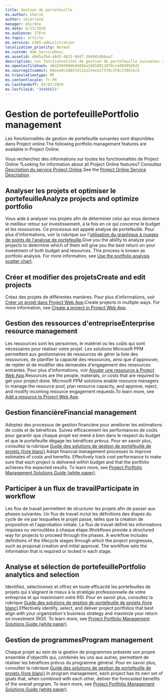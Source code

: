 ```yaml
---
title: Gestion de portefeuille
ms.author: sharik
author: skjerland
manager: mnirkhe
ms.date: 6/13/2018
ms.audience: ITPro
ms.topic: article
ms.service: o365-administration
localization_priority: Normal
ms.custom: Adm_ServiceDesc
ms.assetid: d9d5afbd-4045-4821-9d47-3949d3dbbaa7
description: Les fonctionnalités de gestion de portefeuille suivantes sont disponibles dans Project online.
ms.openlocfilehash: d6d2993906bdb05ba248108110f0cc44030926d2
ms.sourcegitcommit: 68eee0c2885fd112e37eea27370c3f8c1f0831cb
ms.translationtype: MT
ms.contentlocale: fr-FR
ms.lasthandoff: 03/07/2019
ms.locfileid: "30466621"
---
```

# <a name="portfolio-management"></a><span data-ttu-id="20f4a-103">Gestion de portefeuille</span><span class="sxs-lookup"><span data-stu-id="20f4a-103">Portfolio management</span></span>

<span data-ttu-id="20f4a-104">Les fonctionnalités de gestion de portefeuille suivantes sont disponibles dans Project online.</span><span class="sxs-lookup"><span data-stu-id="20f4a-104">The following portfolio management features are available in Project Online.</span></span>
  
<span data-ttu-id="20f4a-105">Vous recherchez des informations sur toutes les fonctionnalités de Project Online ?</span><span class="sxs-lookup"><span data-stu-id="20f4a-105">Looking for information about all Project Online features?</span></span> <span data-ttu-id="20f4a-106">Consultez [Description du service Project Online](project-online-service-description.md).</span><span class="sxs-lookup"><span data-stu-id="20f4a-106">See the [Project Online Service Description](project-online-service-description.md).</span></span>
  
## <a name="analyze-projects-and-optimize-portfolio"></a><span data-ttu-id="20f4a-107">Analyser les projets et optimiser le portefeuille</span><span class="sxs-lookup"><span data-stu-id="20f4a-107">Analyze projects and optimize portfolio</span></span>
<span data-ttu-id="20f4a-108"><a name="bkmk_AnalyzeProjects"> </a></span><span class="sxs-lookup"><span data-stu-id="20f4a-108"></span></span>

<span data-ttu-id="20f4a-p102">Vous aide à analyser vos projets afin de déterminer celui qui vous donnera le meilleur retour sur investissement, à la fois en ce qui concerne le budget et les ressources. Ce processus est appelé analyse de portefeuille. Pour plus d'informations, voir la rubrique sur l'[utilisation du graphique à nuages de points de l'analyse de portefeuille](http://go.microsoft.com/fwlink/?LinkID=823665&amp;clcid=0x409).</span><span class="sxs-lookup"><span data-stu-id="20f4a-p102">Give you the ability to analyze your projects to determine which of them will give you the best return on your investment of both budget and resources. This process is known as portfolio analysis. For more information, see [Use the portfolio analysis scatter chart](http://go.microsoft.com/fwlink/?LinkID=823665&amp;clcid=0x409).</span></span>
  
## <a name="create-and-edit-projects"></a><span data-ttu-id="20f4a-112">Créer et modifier des projets</span><span class="sxs-lookup"><span data-stu-id="20f4a-112">Create and edit projects</span></span>
<span data-ttu-id="20f4a-113"><a name="bkmk_CreateAndEditProjects"> </a></span><span class="sxs-lookup"><span data-stu-id="20f4a-113"></span></span>

<span data-ttu-id="20f4a-p103">Créez des projets de différentes manières. Pour plus d'informations, voir [Créer un projet dans Project Web App](http://go.microsoft.com/fwlink/?LinkID=746895&amp;clcid=0x409).</span><span class="sxs-lookup"><span data-stu-id="20f4a-p103">Create projects in multiple ways. For more information, see [Create a project in Project Web App](http://go.microsoft.com/fwlink/?LinkID=746895&amp;clcid=0x409).</span></span>
  
## <a name="enterprise-resource-management"></a><span data-ttu-id="20f4a-116">Gestion des ressources d'entreprise</span><span class="sxs-lookup"><span data-stu-id="20f4a-116">Enterprise resource management</span></span>
<span data-ttu-id="20f4a-117"><a name="bkmk_ResourceManagement"> </a></span><span class="sxs-lookup"><span data-stu-id="20f4a-117"></span></span>

<span data-ttu-id="20f4a-p104">Les ressources sont les personnes, le matériel ou les coûts qui sont nécessaires pour réaliser votre projet. Les solutions Microsoft PPM permettent aux gestionnaires de ressources de gérer la liste des ressources, de planifier la capacité des ressources, ainsi que d'approuver, de rejeter et de modifier des demandes d'engagement des ressources entrantes. Pour plus d'informations, voir [Ajouter une ressource à Project Web App](https://go.microsoft.com/fwlink/p/?LinkId=271320).</span><span class="sxs-lookup"><span data-stu-id="20f4a-p104">Resources are the people, materials, or costs that are required to get your project done. Microsoft PPM solutions enable resource managers to manage the resource pool, plan resource capacity, and approve, reject, and modify incoming resource engagement requests.To learn more, see [Add a resource to Project Web App](https://go.microsoft.com/fwlink/p/?LinkId=271320).</span></span>
  
## <a name="financial-management"></a><span data-ttu-id="20f4a-120">Gestion financière</span><span class="sxs-lookup"><span data-stu-id="20f4a-120">Financial management</span></span>
<span data-ttu-id="20f4a-121"><a name="bkmk_FinancialManagement"> </a></span><span class="sxs-lookup"><span data-stu-id="20f4a-121"></span></span>

<span data-ttu-id="20f4a-p105">Adoptez des processus de gestion financière pour améliorer les estimations de coûts et de bénéfices. Suivez efficacement les performances de coûts pour garantir que chaque projet est mené à bien dans le respect du budget et que le portefeuille dégage les bénéfices prévus. Pour en savoir plus, consultez la rubrique [Guide des solutions de gestion de portefeuille de projets (livre blanc)](https://go.microsoft.com/fwlink/p/?LinkId=402633).</span><span class="sxs-lookup"><span data-stu-id="20f4a-p105">Adopt financial management processes to improve estimates of costs and benefits. Effectively track cost performance to make sure that each project is delivered within budget and that the portfolio achieves the expected results. To learn more, see [Project Portfolio Management Solutions Guide (white paper)](https://go.microsoft.com/fwlink/p/?LinkId=402633).</span></span>
  
## <a name="participate-in-workflow"></a><span data-ttu-id="20f4a-125">Participer à un flux de travail</span><span class="sxs-lookup"><span data-stu-id="20f4a-125">Participate in workflow</span></span>
<span data-ttu-id="20f4a-126"><a name="bkmk_ParticipateInWorkflow"> </a></span><span class="sxs-lookup"><span data-stu-id="20f4a-126"></span></span>

<span data-ttu-id="20f4a-p106">Les flux de travail permettent de structurer les projets afin de passer aux phases suivantes. Un flux de travail inclut les définitions des étapes du cycle de vie par lesquelles le projet passe, telles que la création de proposition et l'approbation initiale. Le flux de travail définit les informations requises ou verrouillées à chaque étape.</span><span class="sxs-lookup"><span data-stu-id="20f4a-p106">Workflows provide a structured way for projects to proceed through the phases. A workflow includes definitions of the lifecycle stages through which the project progresses, such as proposal creation and initial approval. The workflow sets the information that is required or locked in each stage.</span></span>
  
## <a name="portfolio-analytics-and-selection"></a><span data-ttu-id="20f4a-130">Analyse et sélection de portefeuille</span><span class="sxs-lookup"><span data-stu-id="20f4a-130">Portfolio analytics and selection</span></span>
<span data-ttu-id="20f4a-131"><a name="bkmk_PortfolioAnalyticsandSelection"> </a></span><span class="sxs-lookup"><span data-stu-id="20f4a-131"></span></span>

<span data-ttu-id="20f4a-p107">Identifiez, sélectionnez et offrez en toute efficacité les portefeuilles de projets qui s'alignent le mieux à la stratégie professionnelle de votre entreprise et qui maximisent votre RSI. Pour en savoir plus, consultez la rubrique [Guide des solutions de gestion de portefeuille de projets (livre blanc)](https://go.microsoft.com/fwlink/p/?LinkId=402633).</span><span class="sxs-lookup"><span data-stu-id="20f4a-p107">Effectively identify, select, and deliver project portfolios that best align with your organization's business strategy and maximize your return on investment (ROI). To learn more, see [Project Portfolio Management Solutions Guide (white paper)](https://go.microsoft.com/fwlink/p/?LinkId=402633).</span></span>
  
## <a name="program-management"></a><span data-ttu-id="20f4a-134">Gestion de programmes</span><span class="sxs-lookup"><span data-stu-id="20f4a-134">Program management</span></span>
<span data-ttu-id="20f4a-135"><a name="bkmk_ProgramManagement"> </a></span><span class="sxs-lookup"><span data-stu-id="20f4a-135"></span></span>

<span data-ttu-id="20f4a-p108">Chaque projet au sein de la gestion de programmes présente son propre ensemble d'objectifs qui, combinés les uns aux autres, permettent de réaliser les bénéfices prévus du programme général. Pour en savoir plus, consultez la rubrique [Guide des solutions de gestion de portefeuille de projets (livre blanc)](https://go.microsoft.com/fwlink/p/?LinkId=402633).</span><span class="sxs-lookup"><span data-stu-id="20f4a-p108">In program management, each project has its own set of goals that, when combined with each other, deliver the forecasted benefits of the overall program. To learn more, see [Project Portfolio Management Solutions Guide (white paper)](https://go.microsoft.com/fwlink/p/?LinkId=402633).</span></span>
  

